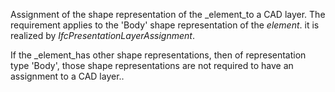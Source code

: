 ﻿Assignment of the shape representation of the _element_to a CAD layer. The requirement applies to the &#39;Body&#39; shape representation of the _element_. it is realized by _IfcPresentationLayerAssignment_.

If the _element_has other shape representations, then of representation type &#39;Body&#39;, those shape representations are not required to have an assignment to a CAD layer..
